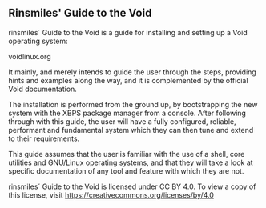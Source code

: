 ## Rinsmiles' Guide to the Void

rinsmiles´ Guide to the Void is a guide for installing and setting up a Void operating system:

voidlinux.org

It mainly, and merely intends to guide the user through the steps, providing hints and examples along the way, and it is complemented by the official Void documentation.

The installation is performed from the ground up, by bootstrapping the new system with the XBPS package manager from a console. After following through with this guide, the user will have a fully configured, reliable, performant and fundamental system which they can then tune and extend to their requirements.

This guide assumes that the user is familiar with the use of a shell, core utilities and GNU/Linux operating systems, and that they will take a look at specific documentation of any tool and feature with which they are not.


rinsmiles´ Guide to the Void is licensed under CC BY 4.0. To view a copy of this license, visit
https://creativecommons.org/licenses/by/4.0 
